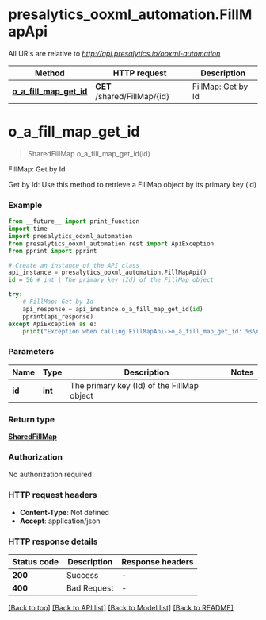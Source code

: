 # presalytics_ooxml_automation.FillMapApi

All URIs are relative to *http://api.presalytics.io/ooxml-automation*

Method | HTTP request | Description
------------- | ------------- | -------------
[**o_a_fill_map_get_id**](FillMapApi.md#o_a_fill_map_get_id) | **GET** /shared/FillMap/{id} | FillMap: Get by Id


# **o_a_fill_map_get_id**
> SharedFillMap o_a_fill_map_get_id(id)

FillMap: Get by Id

Get by Id: Use this method to retrieve a FillMap object by its primary key (id)

### Example

```python
from __future__ import print_function
import time
import presalytics_ooxml_automation
from presalytics_ooxml_automation.rest import ApiException
from pprint import pprint

# Create an instance of the API class
api_instance = presalytics_ooxml_automation.FillMapApi()
id = 56 # int | The primary key (Id) of the FillMap object

try:
    # FillMap: Get by Id
    api_response = api_instance.o_a_fill_map_get_id(id)
    pprint(api_response)
except ApiException as e:
    print("Exception when calling FillMapApi->o_a_fill_map_get_id: %s\n" % e)
```

### Parameters

Name | Type | Description  | Notes
------------- | ------------- | ------------- | -------------
 **id** | **int**| The primary key (Id) of the FillMap object | 

### Return type

[**SharedFillMap**](SharedFillMap.md)

### Authorization

No authorization required

### HTTP request headers

 - **Content-Type**: Not defined
 - **Accept**: application/json

### HTTP response details
| Status code | Description | Response headers |
|-------------|-------------|------------------|
**200** | Success |  -  |
**400** | Bad Request |  -  |

[[Back to top]](#) [[Back to API list]](../README.md#documentation-for-api-endpoints) [[Back to Model list]](../README.md#documentation-for-models) [[Back to README]](../README.md)

